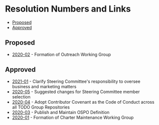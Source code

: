 # Resolution Numbers and Links

- [Proposed](#proposed)
- [Approved](#approved)

## Proposed

- [2020-02](proposed/2020-02.md) - Formation of Outreach Working Group

## Approved

- [2021-01](approved/2021-01.md) - Clarify Steering Committee's responsibility to oversee business and marketing matters
- [2020-05](approved/2020-05.md) - Suggested changes for Steering Committee member selection
- [2020-04](approved/2020-04.md) - Adopt Contributor Covenant as the Code of Conduct across all TODO Group Repositories
- [2020-03](approved/2020-03.md) - Publish and Maintain OSPO Definition
- [2020-01](approved/2020-01.md) - Formation of Charter Maintenance Working Group
